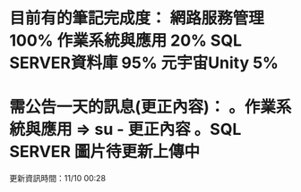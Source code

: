 目前有的筆記完成度：
網路服務管理 100%
作業系統與應用 20%
SQL SERVER資料庫 95%
元宇宙Unity 5%
====================================
需公告一天的訊息(更正內容)：
。作業系統與應用 => su - 更正內容
。SQL SERVER 圖片待更新上傳中
====================================
更新資訊時間：11/10 00:28
